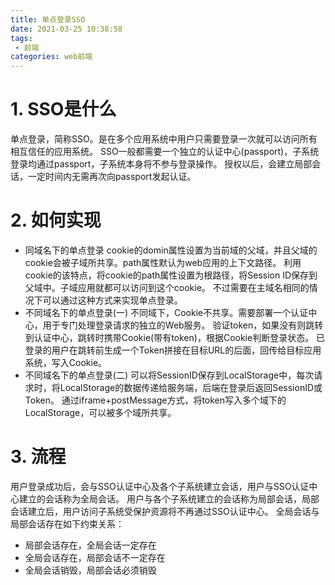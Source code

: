 ```yaml
---
title: 单点登录SSO
date: 2021-03-25 10:38:58
tags:
 - 前端
categories: web前端
---
```

# 1. SSO是什么
单点登录，简称SSO。是在多个应用系统中用户只需要登录一次就可以访问所有相互信任的应用系统。
SSO一般都需要一个独立的认证中心(passport)，子系统登录均通过passport，子系统本身将不参与登录操作。
授权以后，会建立局部会话，一定时间内无需再次向passport发起认证。
# 2. 如何实现
 - 同域名下的单点登录
cookie的domin属性设置为当前域的父域，并且父域的cookie会被子域所共享。path属性默认为web应用的上下文路径。
利用cookie的该特点，将cookie的path属性设置为根路径，将Session ID保存到父域中。子域应用就都可以访问到这个cookie。
不过需要在主域名相同的情况下可以通过这种方式来实现单点登录。
 - 不同域名下的单点登录(一)
不同域下，Cookie不共享。需要部署一个认证中心，用于专门处理登录请求的独立的Web服务。
验证token，如果没有则跳转到认证中心，跳转时携带Cookie(带有token)，根据Cookie判断登录状态。
已登录的用户在跳转前生成一个Token拼接在目标URL的后面，回传给目标应用系统，写入Cookie。
 - 不同域名下的单点登录(二)
可以将SessionID保存到LocalStorage中，每次请求时，将LocalStorage的数据传递给服务端，后端在登录后返回SessionID或Token。
通过iframe+postMessage方式，将token写入多个域下的LocalStorage，可以被多个域所共享。
# 3. 流程
用户登录成功后，会与SSO认证中心及各个子系统建立会话，用户与SSO认证中心建立的会话称为全局会话。
用户与各个子系统建立的会话称为局部会话，局部会话建立后，用户访问子系统受保护资源将不再通过SSO认证中心。
全局会话与局部会话存在如下约束关系：
 - 局部会话存在，全局会话一定存在
 - 全局会话存在，局部会话不一定存在
 - 全局会话销毁，局部会话必须销毁

